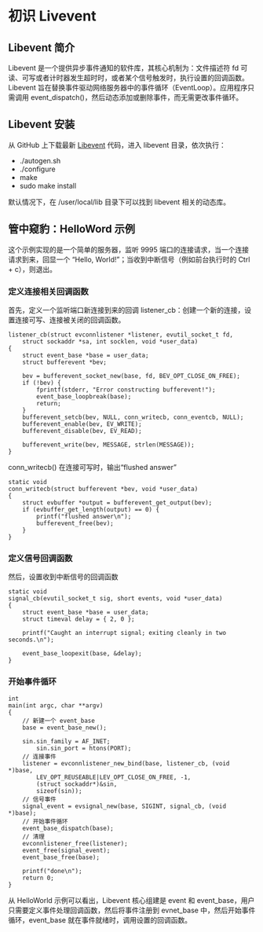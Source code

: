 # 初识 Livevent
## Libevent 简介
Libevent 是一个提供异步事件通知的软件库，其核心机制为：文件描述符 fd 可读、可写或者计时器发生超时时，或者某个信号触发时，执行设置的回调函数。Libevent 旨在替换事件驱动网络服务器中的事件循环（EventLoop）。应用程序只需调用 event_dispatch()，然后动态添加或删除事件，而无需更改事件循环。

## Libevent 安装
从 GitHub 上下载最新 [Libevent](https://github.com/libevent/libevent) 代码，进入 libevent 目录，依次执行：
- ./autogen.sh
- ./configure
- make
- sudo make install

默认情况下，在 /user/local/lib 目录下可以找到 libevent 相关的动态库。

## 管中窥豹：HelloWord 示例
这个示例实现的是一个简单的服务器，监听 9995 端口的连接请求，当一个连接请求到来，回显一个 “Hello, World!”；当收到中断信号（例如前台执行时的 Ctrl + c），则退出。

### 定义连接相关回调函数
首先，定义一个监听端口新连接到来的回调 listener_cb：创建一个新的连接，设置连接可写、连接被关闭的回调函数。
```
listener_cb(struct evconnlistener *listener, evutil_socket_t fd,
    struct sockaddr *sa, int socklen, void *user_data)
{
    struct event_base *base = user_data;
    struct bufferevent *bev;

    bev = bufferevent_socket_new(base, fd, BEV_OPT_CLOSE_ON_FREE);
    if (!bev) {
        fprintf(stderr, "Error constructing bufferevent!");
        event_base_loopbreak(base);
        return;
    }
    bufferevent_setcb(bev, NULL, conn_writecb, conn_eventcb, NULL);
    bufferevent_enable(bev, EV_WRITE);
    bufferevent_disable(bev, EV_READ);

    bufferevent_write(bev, MESSAGE, strlen(MESSAGE));
}
```
conn_writecb() 在连接可写时，输出“flushed answer”
```
static void
conn_writecb(struct bufferevent *bev, void *user_data)
{
    struct evbuffer *output = bufferevent_get_output(bev);
    if (evbuffer_get_length(output) == 0) {
        printf("flushed answer\n");
        bufferevent_free(bev);
    }
}
```
### 定义信号回调函数
然后，设置收到中断信号的回调函数
```
static void
signal_cb(evutil_socket_t sig, short events, void *user_data)
{
    struct event_base *base = user_data;
    struct timeval delay = { 2, 0 };

    printf("Caught an interrupt signal; exiting cleanly in two seconds.\n");

    event_base_loopexit(base, &delay);
}
```
### 开始事件循环
```
int
main(int argc, char **argv)
{
    // 新建一个 event_base
    base = event_base_new();

    sin.sin_family = AF_INET;
        sin.sin_port = htons(PORT);
    // 连接事件
    listener = evconnlistener_new_bind(base, listener_cb, (void *)base,
        LEV_OPT_REUSEABLE|LEV_OPT_CLOSE_ON_FREE, -1,
        (struct sockaddr*)&sin,
        sizeof(sin));
    // 信号事件
    signal_event = evsignal_new(base, SIGINT, signal_cb, (void *)base);
    // 开始事件循环
    event_base_dispatch(base);
    // 清理
    evconnlistener_free(listener);
    event_free(signal_event);
    event_base_free(base);

    printf("done\n");
    return 0;
}
```
从 HelloWorld 示例可以看出，Libevent 核心组建是 event 和 event_base，用户只需要定义事件处理回调函数，然后将事件注册到 evnet_base 中，然后开始事件循环，event_base 就在事件就绪时，调用设置的回调函数。